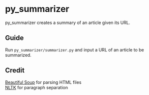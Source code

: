 # py_summarizer

py_summarizer creates a summary of an article given its URL.

## Guide

Run `py_summarizer/summarizer.py` and input a URL of an article to be 
summarized.

## Credit

[Beautiful Soup](https://www.crummy.com/software/BeautifulSoup/) for parsing 
HTML files  
[NLTK](https://www.nltk.org/) for paragraph separation